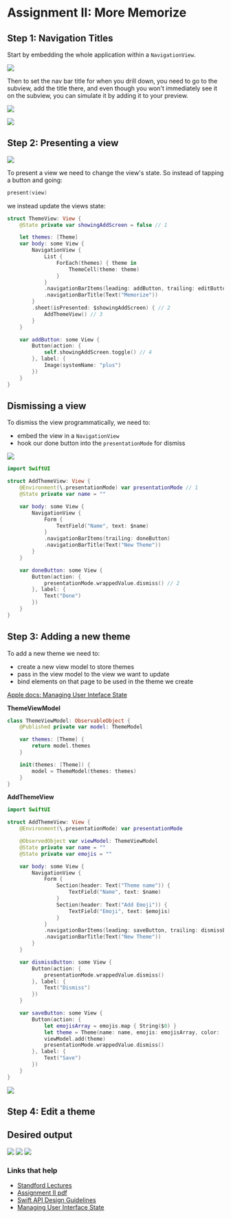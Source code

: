 # Assignment II: More Memorize

## Step 1: Navigation Titles

Start by embedding the whole application within a `NavigationView`.

![](images/4.png)

Then to set the nav bar title for when you drill down, you need to go to the subview, add the title there, and even though you won't immediately see it on the subview, you can simulate it by adding it to your preview.

![](images/5.png)

![](images/6.png)


## Step 2: Presenting a view

![](images/demo1.gif)

To present a view we need to change the view's state. So instead of tapping a button and going:

```swift
present(view)
```

we instead update the views state:

```swift
struct ThemeView: View {
    @State private var showingAddScreen = false // 1

    let themes: [Theme]
    var body: some View {
        NavigationView {
            List {
                ForEach(themes) { theme in
                    ThemeCell(theme: theme)
                }
            }
            .navigationBarItems(leading: addButton, trailing: editButton)
            .navigationBarTitle(Text("Memorize"))
        }
        .sheet(isPresented: $showingAddScreen) { // 2
            AddThemeView() // 3
        }
    }

    var addButton: some View {
        Button(action: {
            self.showingAddScreen.toggle() // 4
        }, label: {
            Image(systemName: "plus")
        })
    }
}
```

## Dismissing a view

To dismiss the view programmatically, we need to:

- embed the view in a `NavigationView`
- hook our done button into the `presentationMode` for dismiss

![](images/7.png)

```swift
import SwiftUI

struct AddThemeView: View {
    @Environment(\.presentationMode) var presentationMode // 1
    @State private var name = ""

    var body: some View {
        NavigationView {
            Form {
                TextField("Name", text: $name)
            }
            .navigationBarItems(trailing: doneButton)
            .navigationBarTitle(Text("New Theme"))
        }
    }

    var doneButton: some View {
        Button(action: {
            presentationMode.wrappedValue.dismiss() // 2
        }, label: {
            Text("Done")
        })
    }
}
```


## Step 3: Adding a new theme

To add a new theme we need to:

- create a new view model to store themes
- pass in the view model to the view we want to update
- bind elements on that page to be used in the theme we create

[Apple docs: Managing User Inteface State](https://developer.apple.com/documentation/swiftui/managing-user-interface-state)

**ThemeViewModel**

```swift
class ThemeViewModel: ObservableObject {
    @Published private var model: ThemeModel

    var themes: [Theme] {
        return model.themes
    }

    init(themes: [Theme]) {
        model = ThemeModel(themes: themes)
    }
}
```

**AddThemeView**

```swift
import SwiftUI

struct AddThemeView: View {
    @Environment(\.presentationMode) var presentationMode

    @ObservedObject var viewModel: ThemeViewModel
    @State private var name = ""
    @State private var emojis = ""

    var body: some View {
        NavigationView {
            Form {
                Section(header: Text("Theme name")) {
                    TextField("Name", text: $name)
                }
                Section(header: Text("Add Emoji")) {
                    TextField("Emoji", text: $emojis)
                }
            }
            .navigationBarItems(leading: saveButton, trailing: dismissButton)
            .navigationBarTitle(Text("New Theme"))
        }
    }

    var dismissButton: some View {
        Button(action: {
            presentationMode.wrappedValue.dismiss()
        }, label: {
            Text("Dismiss")
        })
    }

    var saveButton: some View {
        Button(action: {
            let emojisArray = emojis.map { String($0) }
            let theme = Theme(name: name, emojis: emojisArray, color: .red)
            viewModel.add(theme)
            presentationMode.wrappedValue.dismiss()
        }, label: {
            Text("Save")
        })
    }
}
```

![](images/8.png)


## Step 4: Edit a theme


## Desired output

![](images/1.png)
![](images/3.png)
![](images/2.png)



### Links that help

- [Standford Lectures](https://cs193p.sites.stanford.edu/)
- [Assignment II pdf](https://cs193p.sites.stanford.edu/sites/g/files/sbiybj16636/files/media/file/Assignment%202.pdf)
- [Swift API Design Guidelines](https://www.swift.org/documentation/api-design-guidelines/)
- [Managing User Interface State](https://developer.apple.com/documentation/swiftui/managing-user-interface-state)


